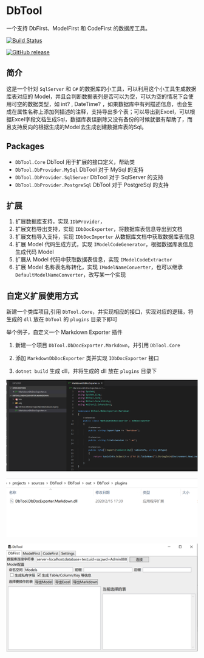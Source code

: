 # DbTool

一个支持 DbFirst、ModelFirst 和 CodeFirst 的数据库工具。

[![Build Status](https://weihanli.visualstudio.com/Pipelines/_apis/build/status/WeihanLi.DbTool?branchName=wpf-dev)](https://weihanli.visualstudio.com/Pipelines/_build/latest?definitionId=18&branchName=wpf-dev)

[![GitHub release](https://img.shields.io/github/release/WeihanLi/DbTool.svg?style=plastic)](https://github.com/WeihanLi/DbTool/releases/latest)

## 简介

这是一个针对 `SqlServer` 和 `C#` 的数据库的小工具，可以利用这个小工具生成数据库表对应的 Model，并且会判断数据表列是否可以为空，可以为空的情况下会使用可空的数据类型，如
int? , DateTime? ，如果数据库中有列描述信息，也会生成在属性名称上添加列描述的注释，支持导出多个表；可以导出到Excel，可以根据Excel字段文档生成Sql，数据库表误删除又没有备份的时候就很有帮助了，而且支持反向的根据生成的Model去生成创建数据库表的Sql。

## Packages

- `DbTool.Core` DbTool 用于扩展的接口定义，帮助类
- `DbTool.DbProvider.MySql` DbTool 对于 MySql 的支持
- `DbTool.DbProvider.SqlServer` DbTool 对于 SqlServer 的支持
- `DbTool.DbProvider.PostgreSql` DbTool 对于 PostgreSql 的支持

## 扩展

1. 扩展数据库支持，实现 `IDbProvider`，
1. 扩展文档导出支持，实现 `IDbDocExporter`，将数据库表信息导出到文档
1. 扩展文档导入支持，实现 `IDbDocImporter` 从数据库文档中获取数据库表信息
1. 扩展 Model 代码生成方式，实现 `IModelCodeGenerator`，根据数据库表信息生成代码 Model
1. 扩展从 Model 代码中获取数据表信息，实现 `IModelCodeExtractor`
1. 扩展 Model 名称表名称转化，实现 `IModelNameConverter`，也可以继承 `DefaultModelNameConverter`，改写某一个实现

## 自定义扩展使用方式

新建一个类库项目,引用 `DbTool.Core`，并实现相应的接口，实现对应的逻辑，将生成的 `dll` 放在 `DbTool` 的 `plugins` 目录下即可

举个例子，自定义一个 Markdown Exporter 插件

1. 新建一个项目 `DbTool.DbDocExporter.Markdown`，并引用 `DbTool.Core`

2. 添加 `MarkdownDbDocExporter` 类并实现 `IDbDocExporter` 接口

3. `dotnet build` 生成 dll，并将生成的 dll 放在 `plugins` 目录下

![](./resources/plugin0.png)

![](./resources/plugin1.png)

![](./resources/plugin2.png)

